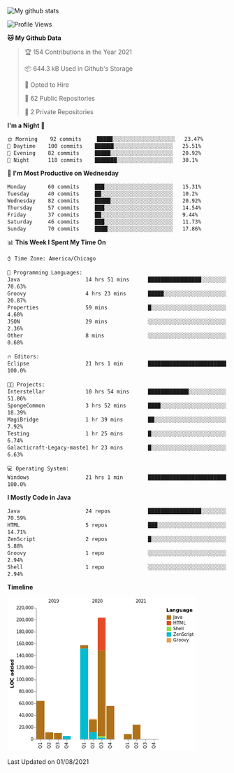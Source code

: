 ![My github stats](https://github-readme-stats.vercel.app/api?username=romvoid95&theme=gruvbox&include_all_commits=true&show_icons=true")

<!--START_SECTION:waka-->
![Profile Views](http://img.shields.io/badge/Profile%20Views-0-blue)

**🐱 My Github Data** 

> 🏆 154 Contributions in the Year 2021
 > 
> 📦 644.3 kB Used in Github's Storage 
 > 
> 💼 Opted to Hire
 > 
> 📜 62 Public Repositories 
 > 
> 🔑 2 Private Repositories  
 > 
**I'm a Night 🦉** 

```text
🌞 Morning    92 commits     █████░░░░░░░░░░░░░░░░░░░░   23.47% 
🌆 Daytime    100 commits    ██████░░░░░░░░░░░░░░░░░░░   25.51% 
🌃 Evening    82 commits     █████░░░░░░░░░░░░░░░░░░░░   20.92% 
🌙 Night      118 commits    ███████░░░░░░░░░░░░░░░░░░   30.1%

```
📅 **I'm Most Productive on Wednesday** 

```text
Monday       60 commits     ███░░░░░░░░░░░░░░░░░░░░░░   15.31% 
Tuesday      40 commits     ██░░░░░░░░░░░░░░░░░░░░░░░   10.2% 
Wednesday    82 commits     █████░░░░░░░░░░░░░░░░░░░░   20.92% 
Thursday     57 commits     ███░░░░░░░░░░░░░░░░░░░░░░   14.54% 
Friday       37 commits     ██░░░░░░░░░░░░░░░░░░░░░░░   9.44% 
Saturday     46 commits     ███░░░░░░░░░░░░░░░░░░░░░░   11.73% 
Sunday       70 commits     ████░░░░░░░░░░░░░░░░░░░░░   17.86%

```


📊 **This Week I Spent My Time On** 

```text
⌚︎ Time Zone: America/Chicago

💬 Programming Languages: 
Java                     14 hrs 51 mins      █████████████████░░░░░░░░   70.63% 
Groovy                   4 hrs 23 mins       █████░░░░░░░░░░░░░░░░░░░░   20.87% 
Properties               59 mins             █░░░░░░░░░░░░░░░░░░░░░░░░   4.68% 
JSON                     29 mins             ░░░░░░░░░░░░░░░░░░░░░░░░░   2.36% 
Other                    8 mins              ░░░░░░░░░░░░░░░░░░░░░░░░░   0.68%

🔥 Editors: 
Eclipse                  21 hrs 1 min        █████████████████████████   100.0%

🐱‍💻 Projects: 
Interstellar             10 hrs 54 mins      █████████████░░░░░░░░░░░░   51.86% 
SpongeCommon             3 hrs 52 mins       ████░░░░░░░░░░░░░░░░░░░░░   18.39% 
MagiBridge               1 hr 39 mins        ██░░░░░░░░░░░░░░░░░░░░░░░   7.92% 
Testing                  1 hr 25 mins        █░░░░░░░░░░░░░░░░░░░░░░░░   6.74% 
Galacticraft-Legacy-maste1 hr 23 mins        █░░░░░░░░░░░░░░░░░░░░░░░░   6.63%

💻 Operating System: 
Windows                  21 hrs 1 min        █████████████████████████   100.0%

```

**I Mostly Code in Java** 

```text
Java                     24 repos            █████████████████░░░░░░░░   70.59% 
HTML                     5 repos             ███░░░░░░░░░░░░░░░░░░░░░░   14.71% 
ZenScript                2 repos             █░░░░░░░░░░░░░░░░░░░░░░░░   5.88% 
Groovy                   1 repo              ░░░░░░░░░░░░░░░░░░░░░░░░░   2.94% 
Shell                    1 repo              ░░░░░░░░░░░░░░░░░░░░░░░░░   2.94%

```


**Timeline**

![Chart not found](https://raw.githubusercontent.com/ROMVoid95/ROMVoid95/master/charts/bar_graph.png) 


 Last Updated on 01/08/2021
<!--END_SECTION:waka-->
